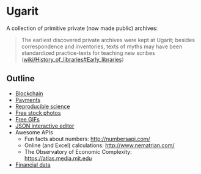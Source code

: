 # Ugarit
A collection of primitive private (now made public) archives:
 
> The earliest discovered private archives were kept at Ugarit; besides correspondence and inventories, texts of myths may have been standardized practice-texts for teaching new scribes ([wiki/History_of_libraries#Early_libraries](https://en.wikipedia.org/wiki/History_of_libraries#Early_libraries))


## Outline

- [Blockchain](blockchain.md)
- [Payments](payments.md)
- [Reproducible science](reproducible_science.md)
- [Free stock photos](https://www.reddit.com/r/web_design/comments/2v5ts0/ultimate_collection_of_free_stock_photos_websites/)
- [Free GIFs](giphy.com)
- [JSON interactive editor](http://jeremydorn.com/json-editor/)
- Awesome APIs
  - Fun facts about numbers: http://numbersapi.com/
  - Online (and Excel) calculations: http://www.nematrian.com/
  - The Observatory of Economic Complexity: https://atlas.media.mit.edu
- [Financial data](financial_data.md)
